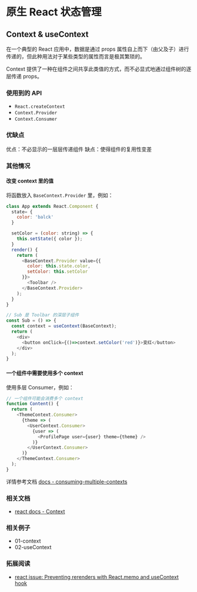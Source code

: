 # 原生 React 状态管理

## Context & useContext

在一个典型的 React 应用中，数据是通过 props 属性自上而下（由父及子）进行传递的，但此种用法对于某些类型的属性而言是极其繁琐的。

Context 提供了一种在组件之间共享此类值的方式，而不必显式地通过组件树的逐层传递 props。

### 使用到的 API

- `React.createContext`
- `Context.Provider`
- `Context.Consumer`

### 优缺点

优点：不必显示的一层层传递组件
缺点：使得组件的复用性变差

### 其他情况

#### 改变 context 里的值

将函数放入 `BaseContext.Provider` 里，例如：

```js
class App extends React.Component {
  state= {
    color: 'balck'
  }

  setColor = (color: string) => {
    this.setState({ color });
  }
  render() {
    return (
      <BaseContext.Provider value={{
        color: this.state.color,
        setColor: this.setColor
      }}>
        <Toolbar />
      </BaseContext.Provider>
    );
  }
}

// Sub 是 Toolbar 的深层子组件
const Sub = () => {
  const context = useContext(BaseContext);
  return (
    <div>
      <button onClick={()=>context.setColor('red')}>变红</button>
    </div>
  );
}
```

#### 一个组件中需要使用多个 context

使用多层 Consumer，例如：

```js
// 一个组件可能会消费多个 context
function Content() {
  return (
    <ThemeContext.Consumer>
      {theme => (
        <UserContext.Consumer>
          {user => (
            <ProfilePage user={user} theme={theme} />
          )}
        </UserContext.Consumer>
      )}
    </ThemeContext.Consumer>
  );
}
```

详情参考文档 [docs - consuming-multiple-contexts](https://zh-hans.reactjs.org/docs/context.html#consuming-multiple-contexts)

### 相关文档

- [react docs - Context](https://zh-hans.reactjs.org/docs/context.html)

### 相关例子

- 01-context
- 02-useContext

### 拓展阅读

- [react issue: Preventing rerenders with React.memo and useContext hook](https://github.com/facebook/react/issues/15156)
